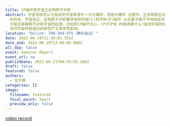```yaml
---
title: CP破坏和宇宙正反物质不对称
abstract: 宇宙学研究认为目前的宇宙来源于一次大爆炸，但是大爆炸 过程中，正反物质应该成对产生。而天文观测中没有发现反物质
  的存在，宇宙间正、反物质不对称要求电荷共轭(C)和宇称(P)破坏 以及重子数不守恒相互作用的存在。粒子物理的最小标准模型并
  不能完美解释不对称宇宙的起源，已知的CP破坏太小。CP不守恒 的根源是什么?组成宇宙的暗物质是什么?这些未解问题的研究
  将对宇宙终极理论的研究产生革命性影响。
location: "Online: 708-369-975（腾讯会议）"
date: 2022-06-19T11:30:02.355Z
date_end: 2022-06-19T13:00:00.000Z
all_day: false
event: Seminar Report
event_url: no
publishDate: 2022-06-21T00:59:02.366Z
draft: false
featured: false
authors:
  - 吕才典
categories: []
image:
  filename: featured
  focal_point: Smart
  preview_only: false
---
```

[video record](https://www.bilibili.com/video/BV18W4y167vn?spm_id_from=333.999.0.0&vd_source=b0628f5c27c107e16003040760a9a3a3)